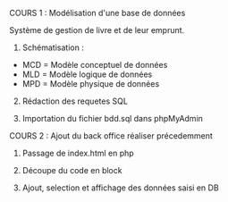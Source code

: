 COURS 1 : Modélisation d'une base de données

Système de gestion de livre et de leur emprunt.

1) Schématisation : 
- MCD = Modèle conceptuel de données
- MLD = Modèle logique de données
- MPD = Modèle physique de données

2) Rédaction des requetes SQL

3) Importation du fichier bdd.sql dans phpMyAdmin

COURS 2 : Ajout du back office réaliser précedemment

1) Passage de index.html en php

2) Découpe du code en block

3) Ajout, selection et affichage des données saisi en DB